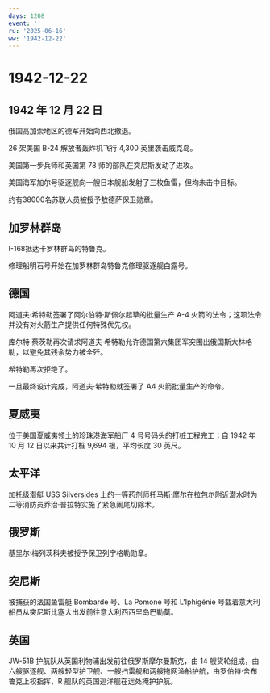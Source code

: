 ```yaml
---
days: 1208
event: ''
ru: '2025-06-16'
ww: '1942-12-22'
---
```


# 1942-12-22

## 1942 年 12 月 22 日

俄国高加索地区的德军开始向西北撤退。

26 架美国 B-24 解放者轰炸机飞行 4,300 英里袭击威克岛。

美国第一步兵师和英国第 78 师的部队在突尼斯发动了进攻。

美国海军加尔号驱逐舰向一艘日本舰船发射了三枚鱼雷，但均未击中目标。

约有38000名苏联人员被授予敖德萨保卫勋章。

## 加罗林群岛

I-168抵达卡罗林群岛的特鲁克。

修理船明石号开始在加罗林群岛特鲁克修理驱逐舰白露号。

## 德国

阿道夫·希特勒签署了阿尔伯特·斯佩尔起草的批量生产 A-4
火箭的法令；这项法令并没有对火箭生产提供任何特殊优先权。

库尔特·蔡茨勒再次请求阿道夫·希特勒允许德国第六集团军突围出俄国斯大林格勒，以避免其残余势力被全歼。

希特勒再次拒绝了。

一旦最终设计完成，阿道夫·希特勒就签署了 A4 火箭批量生产的命令。

## 夏威夷

位于美国夏威夷领土的珍珠港海军船厂 4 号号码头的打桩工程完工；自 1942 年
10 月 12 日以来共计打桩 9,694 根，平均长度 30 英尺。

## 太平洋

加托级潜艇 USS Silversides
上的一等药剂师托马斯·摩尔在拉包尔附近潜水时为二等消防员乔治·普拉特实施了紧急阑尾切除术。

## 俄罗斯

基里尔·梅列茨科夫被授予保卫列宁格勒勋章。

## 突尼斯

被捕获的法国鱼雷艇 Bombarde 号、La Pomone 号和 L\'Iphigénie
号载着意大利船员从突尼斯比塞大出发前往意大利西西里岛巴勒莫。

## 英国

JW-51B 护航队从英国利物浦出发前往俄罗斯摩尔曼斯克，由 14
艘货轮组成，由六艘驱逐舰、两艘轻型护卫舰、一艘扫雷舰和两艘拖网渔船护航，由罗伯特·舍布鲁克上校指挥，R
舰队的英国巡洋舰在远处掩护护航。
